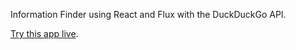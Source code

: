 Information Finder using React and Flux with the DuckDuckGo API.

[Try this app live](https://kishlin.github.io/ReactInfoFinder/).